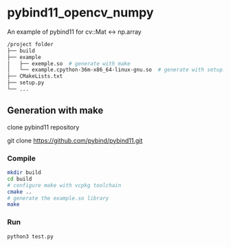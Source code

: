 # pybind11_opencv_numpy

An example of pybind11 for cv::Mat <-> np.array

```bash
/project folder
├── build
├── example
│   ├── exemple.so  # generate with make
│   └── example.cpython-36m-x86_64-linux-gnu.so  # generate with setup.py
├── CMakeLists.txt
├── setup.py
└── ...
```

## Generation with make

clone pybind11 repository

git clone https://github.com/pybind/pybind11.git

### Compile

```bash
mkdir build
cd build
# configure make with vcpkg toolchain
cmake .. 
# generate the example.so library
make

```

### Run
```bash
python3 test.py
```


